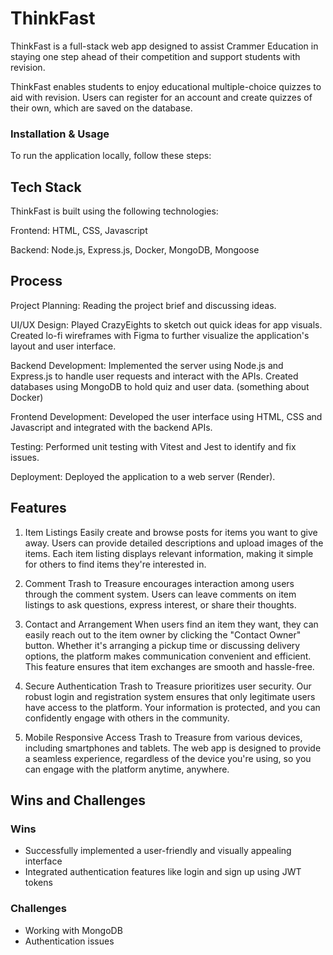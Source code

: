# ThinkFast

ThinkFast is a full-stack web app designed to assist Crammer Education in staying one step ahead of their competition and support students with revision. 

ThinkFast enables students to enjoy educational multiple-choice quizzes to aid with revision. Users can register for an account and create quizzes of their own, which are saved on the database. 

### Installation & Usage
To run the application locally, follow these steps:



## Tech Stack
ThinkFast is built using the following technologies:

Frontend: HTML, CSS, Javascript

Backend: Node.js, Express.js, Docker, MongoDB, Mongoose

## Process
Project Planning: Reading the project brief and discussing ideas.

UI/UX Design: Played CrazyEights to sketch out quick ideas for app visuals. Created lo-fi wireframes with Figma to further visualize the application's layout and user interface.

Backend Development: Implemented the server using Node.js and Express.js to handle user requests and interact with the APIs. Created databases using MongoDB to hold quiz and user data.  (something about Docker)

Frontend Development: Developed the user interface using HTML, CSS and Javascript and integrated with the backend APIs.

Testing: Performed unit testing with Vitest and Jest to identify and fix issues.

Deployment: Deployed the application to a web server (Render).

## Features
1. Item Listings
Easily create and browse posts for items you want to give away. Users can provide detailed descriptions and upload images of the items. Each item listing displays relevant information, making it simple for others to find items they're interested in.

2. Comment
Trash to Treasure encourages interaction among users through the comment system. Users can leave comments on item listings to ask questions, express interest, or share their thoughts.

3. Contact and Arrangement
When users find an item they want, they can easily reach out to the item owner by clicking the "Contact Owner" button. Whether it's arranging a pickup time or discussing delivery options, the platform makes communication convenient and efficient. This feature ensures that item exchanges are smooth and hassle-free.

4. Secure Authentication
Trash to Treasure prioritizes user security. Our robust login and registration system ensures that only legitimate users have access to the platform. Your information is protected, and you can confidently engage with others in the community.

5. Mobile Responsive
Access Trash to Treasure from various devices, including smartphones and tablets. The web app is designed to provide a seamless experience, regardless of the device you're using, so you can engage with the platform anytime, anywhere.

## Wins and Challenges

### Wins
- Successfully implemented a user-friendly and visually appealing interface
- Integrated authentication features like login and sign up using JWT tokens


### Challenges
- Working with MongoDB
- Authentication issues
